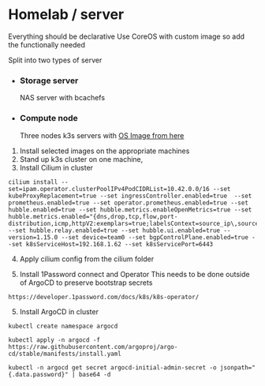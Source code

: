 # Homelab / server

Everything should be declarative
Use CoreOS with custom image so add the functionally needed

Split into two types of server 

- ### Storage server
  NAS server with bcachefs
  
- ### Compute node
  Three nodes k3s servers with [OS Image from here](https://github.com/ksev/ostree-images/tree/main/images/k3s-node)

1. Install selected images on the appropriate machines
2. Stand up k3s cluster on one machine, 
3. Install Cilium in cluster
```shell
cilium install --set=ipam.operator.clusterPoolIPv4PodCIDRList=10.42.0.0/16 --set kubeProxyReplacement=true --set ingressController.enabled=true  --set prometheus.enabled=true --set operator.prometheus.enabled=true --set hubble.enabled=true --set hubble.metrics.enableOpenMetrics=true --set hubble.metrics.enabled="{dns,drop,tcp,flow,port-distribution,icmp,httpV2:exemplars=true;labelsContext=source_ip\,source_namespace\,source_workload\,destination_ip\,destination_namespace\,destination_workload\,traffic_direction}" --set hubble.relay.enabled=true --set hubble.ui.enabled=true --version=1.15.0 --set device=team0 --set bgpControlPlane.enabled=true --set k8sServiceHost=192.168.1.62 --set k8sServicePort=6443
```

4. Apply cilium config from the cilium folder

5. Install 1Password connect and Operator 
This needs to be done outside of ArgoCD to preserve bootstrap secrets
```
https://developer.1password.com/docs/k8s/k8s-operator/
```
5. Install ArgoCD in cluster
```
kubectl create namespace argocd

kubectl apply -n argocd -f https://raw.githubusercontent.com/argoproj/argo-cd/stable/manifests/install.yaml

kubectl -n argocd get secret argocd-initial-admin-secret -o jsonpath="{.data.password}" | base64 -d
```